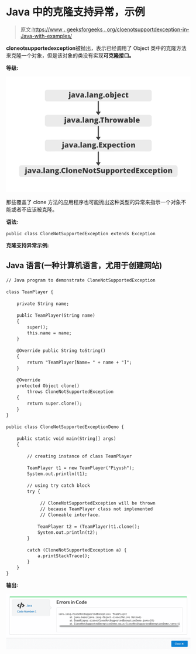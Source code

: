 # Java 中的克隆支持异常，示例

> 原文:[https://www . geeksforgeeks . org/cloenotsupportdexception-in-Java-with-examples/](https://www.geeksforgeeks.org/clonenotsupportedexception-in-java-with-examples/)

**cloneotsupportedexception**被抛出，表示已经调用了 Object 类中的克隆方法来克隆一个对象，但是该对象的类没有实现**可克隆接口。**

**等级:**

![](img/5c1c5f478118ea85bdc26ea692134f9c.png)

那些覆盖了 clone 方法的应用程序也可能抛出这种类型的异常来指示一个对象不能或者不应该被克隆。

**语法:**

```
public class CloneNotSupportedException extends Exception
```

**克隆支持异常示例:**

## Java 语言(一种计算机语言，尤用于创建网站)

```
// Java program to demonstrate CloneNotSupportedException

class TeamPlayer {

    private String name;

    public TeamPlayer(String name)
    {
        super();
        this.name = name;
    }

    @Override public String toString()
    {
        return "TeamPlayer[Name= " + name + "]";
    }

    @Override
    protected Object clone()
        throws CloneNotSupportedException
    {
        return super.clone();
    }
}

public class CloneNotSupportedExceptionDemo {

    public static void main(String[] args)
    {

        // creating instance of class TeamPlayer

        TeamPlayer t1 = new TeamPlayer("Piyush");
        System.out.println(t1);

        // using try catch block
        try {

             // CloneNotSupportedException will be thrown
             // because TeamPlayer class not implemented
             // Cloneable interface.

            TeamPlayer t2 = (TeamPlayer)t1.clone();
            System.out.println(t2);
        }

        catch (CloneNotSupportedException a) {
            a.printStackTrace();
        }
    }
}
```

**输出:**

![](img/7ba8e6cf59131ac3785f0b4c9429215d.png)